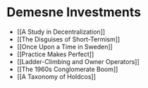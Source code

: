 # Demesne Investments
- [[A Study in Decentralization]]
- [[The Disguises of Short-Termism]]
- [[Once Upon a Time in Sweden]]
- [[Practice Makes Perfect]]
- [[Ladder-Climbing and Owner Operators]]
- [[The 1960s Conglomerate Boom]]
- [[A Taxonomy of Holdcos]]

